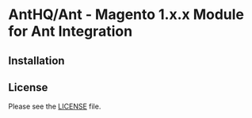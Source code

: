 # AntHQ/Ant - Magento 1.x.x Module for Ant Integration

## Installation

## License
Please see the [LICENSE](LICENSE) file.